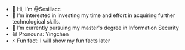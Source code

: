 - 👋 Hi, I’m @Sesiliacc
- 👀 I’m interested in investing my time and effort in acquiring further technological skills.
- 🌱 I’m currently pursuing my master's degree in Information Security 
- 😄 Pronouns: Yingchen
- ⚡ Fun fact: I will show my fun facts later

<!---
Sesiliacc/Sesiliacc is a ✨ special ✨ repository because its `README.md` (this file) appears on your GitHub profile.
You can click the Preview link to take a look at your changes.
--->
